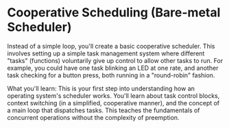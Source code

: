 # Cooperative Scheduling (Bare-metal Scheduler)

Instead of a simple loop, you'll create a basic cooperative scheduler. This involves setting up a simple task management system where different "tasks" (functions) voluntarily give up control to allow other tasks to run. For example, you could have one task blinking an LED at one rate, and another task checking for a button press, both running in a "round-robin" fashion.

What you'll learn: This is your first step into understanding how an operating system's scheduler works. You'll learn about task control blocks, context switching (in a simplified, cooperative manner), and the concept of a main loop that dispatches tasks. This teaches the fundamentals of concurrent operations without the complexity of preemption.
